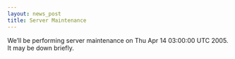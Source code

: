 ```yaml
---
layout: news_post
title: Server Maintenance
---
```


We’ll be performing server maintenance on Thu Apr 14 03:00:00 <span
class="caps">UTC 2005</span>. It may be down briefly.

